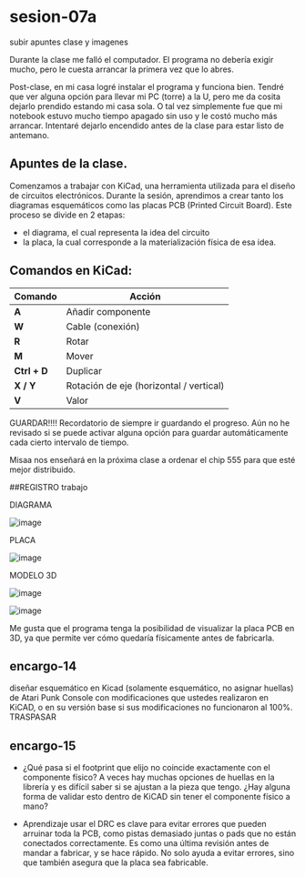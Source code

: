 # sesion-07a
subir apuntes clase y imagenes

Durante la clase me falló el computador. El programa no debería exigir mucho, pero le cuesta arrancar la primera vez que lo abres.

Post-clase, en mi casa logré instalar el programa y funciona bien. Tendré que ver alguna opción para llevar mi PC (torre) a la U, pero me da cosita dejarlo prendido estando mi casa sola.
O tal vez simplemente fue que mi notebook estuvo mucho tiempo apagado sin uso y le costó mucho más arrancar. Intentaré dejarlo encendido antes de la clase para estar listo de antemano.

## Apuntes de la clase.

Comenzamos a trabajar con KiCad, una herramienta utilizada para el diseño de circuitos electrónicos. Durante la sesión, aprendimos a crear tanto los diagramas esquemáticos como las placas PCB (Printed Circuit Board). Este proceso se divide en 2 etapas:
- el diagrama, el cual representa la idea del circuito
- la placa, la cual corresponde a la materialización física de esa idea.

## Comandos en KiCad:

| Comando       | Acción                                  |
|---------------|------------------------------------------|
| **A**         | Añadir componente                        |
| **W**         | Cable (conexión)                         |
| **R**         | Rotar                                    |
| **M**         | Mover                                    |
| **Ctrl + D**  | Duplicar                                 |
| **X / Y**     | Rotación de eje (horizontal / vertical)  |
| **V**         | Valor                                    |

GUARDAR!!!! Recordatorio de siempre ir guardando el progreso. Aún no he revisado si se puede activar alguna opción para guardar automáticamente cada cierto intervalo de tiempo.

Misaa nos enseñará en la próxima clase a ordenar el chip 555 para que esté mejor distribuido.

##REGISTRO trabajo 

DIAGRAMA

![image](https://github.com/user-attachments/assets/e31810d7-6d62-449d-ab54-df83c623f56a)

PLACA

![image](https://github.com/user-attachments/assets/f92873ac-413a-46df-83a2-98aa4c62a0f9)

MODELO 3D

![image](https://github.com/user-attachments/assets/b4751a0b-9cd6-4b67-a4fa-5b847af23c35)

![image](https://github.com/user-attachments/assets/3bdcb5ed-2454-4360-aaab-c3c2e3c3c54f)

Me gusta que el programa tenga la posibilidad de visualizar la placa PCB en 3D, ya que permite ver cómo quedaría físicamente antes de fabricarla.













## encargo-14

diseñar esquemático en Kicad (solamente esquemático, no asignar huellas) de Atari Punk Console con modificaciones que ustedes realizaron en KiCAD, o en su versión base si sus modificaciones no funcionaron al 100%.
TRASPASAR

## encargo-15

- ¿Qué pasa si el footprint que elijo no coincide exactamente con el componente físico?
A veces hay muchas opciones de huellas en la librería y es difícil saber si se ajustan a la pieza que tengo. ¿Hay alguna forma de validar esto dentro de KiCAD sin tener el componente físico a mano?

- Aprendizaje usar el DRC es clave para evitar errores que pueden arruinar toda la PCB, como pistas demasiado juntas o pads que no están conectados correctamente. Es como una última revisión antes de mandar a fabricar, y se hace rápido. No solo ayuda a evitar errores, sino que también asegura que la placa sea fabricable.

